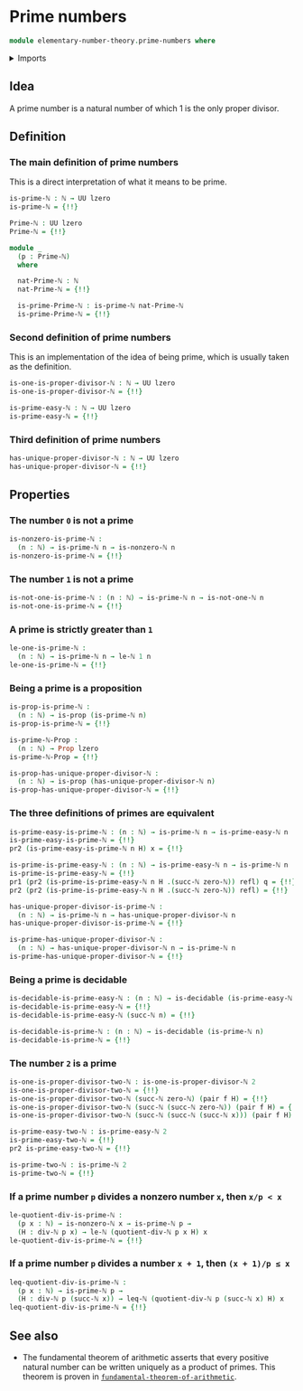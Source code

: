 # Prime numbers

```agda
module elementary-number-theory.prime-numbers where
```

<details><summary>Imports</summary>

```agda
open import elementary-number-theory.decidable-types
open import elementary-number-theory.divisibility-natural-numbers
open import elementary-number-theory.equality-natural-numbers
open import elementary-number-theory.inequality-natural-numbers
open import elementary-number-theory.multiplication-natural-numbers
open import elementary-number-theory.natural-numbers
open import elementary-number-theory.proper-divisors-natural-numbers
open import elementary-number-theory.strict-inequality-natural-numbers

open import foundation.action-on-identifications-functions
open import foundation.cartesian-product-types
open import foundation.contractible-types
open import foundation.coproduct-types
open import foundation.decidable-types
open import foundation.dependent-pair-types
open import foundation.empty-types
open import foundation.fundamental-theorem-of-identity-types
open import foundation.identity-types
open import foundation.logical-equivalences
open import foundation.negated-equality
open import foundation.propositions
open import foundation.torsorial-type-families
open import foundation.transport-along-identifications
open import foundation.unit-type
open import foundation.universe-levels
```

</details>

## Idea

A prime number is a natural number of which 1 is the only proper divisor.

## Definition

### The main definition of prime numbers

This is a direct interpretation of what it means to be prime.

```agda
is-prime-ℕ : ℕ → UU lzero
is-prime-ℕ = {!!}

Prime-ℕ : UU lzero
Prime-ℕ = {!!}

module _
  (p : Prime-ℕ)
  where

  nat-Prime-ℕ : ℕ
  nat-Prime-ℕ = {!!}

  is-prime-Prime-ℕ : is-prime-ℕ nat-Prime-ℕ
  is-prime-Prime-ℕ = {!!}
```

### Second definition of prime numbers

This is an implementation of the idea of being prime, which is usually taken as
the definition.

```agda
is-one-is-proper-divisor-ℕ : ℕ → UU lzero
is-one-is-proper-divisor-ℕ = {!!}

is-prime-easy-ℕ : ℕ → UU lzero
is-prime-easy-ℕ = {!!}
```

### Third definition of prime numbers

```agda
has-unique-proper-divisor-ℕ : ℕ → UU lzero
has-unique-proper-divisor-ℕ = {!!}
```

## Properties

### The number `0` is not a prime

```agda
is-nonzero-is-prime-ℕ :
  (n : ℕ) → is-prime-ℕ n → is-nonzero-ℕ n
is-nonzero-is-prime-ℕ = {!!}
```

### The number `1` is not a prime

```agda
is-not-one-is-prime-ℕ : (n : ℕ) → is-prime-ℕ n → is-not-one-ℕ n
is-not-one-is-prime-ℕ = {!!}
```

### A prime is strictly greater than `1`

```agda
le-one-is-prime-ℕ :
  (n : ℕ) → is-prime-ℕ n → le-ℕ 1 n
le-one-is-prime-ℕ = {!!}
```

### Being a prime is a proposition

```agda
is-prop-is-prime-ℕ :
  (n : ℕ) → is-prop (is-prime-ℕ n)
is-prop-is-prime-ℕ = {!!}

is-prime-ℕ-Prop :
  (n : ℕ) → Prop lzero
is-prime-ℕ-Prop = {!!}

is-prop-has-unique-proper-divisor-ℕ :
  (n : ℕ) → is-prop (has-unique-proper-divisor-ℕ n)
is-prop-has-unique-proper-divisor-ℕ = {!!}
```

### The three definitions of primes are equivalent

```agda
is-prime-easy-is-prime-ℕ : (n : ℕ) → is-prime-ℕ n → is-prime-easy-ℕ n
is-prime-easy-is-prime-ℕ = {!!}
pr2 (is-prime-easy-is-prime-ℕ n H) x = {!!}

is-prime-is-prime-easy-ℕ : (n : ℕ) → is-prime-easy-ℕ n → is-prime-ℕ n
is-prime-is-prime-easy-ℕ = {!!}
pr1 (pr2 (is-prime-is-prime-easy-ℕ n H .(succ-ℕ zero-ℕ)) refl) q = {!!}
pr2 (pr2 (is-prime-is-prime-easy-ℕ n H .(succ-ℕ zero-ℕ)) refl) = {!!}

has-unique-proper-divisor-is-prime-ℕ :
  (n : ℕ) → is-prime-ℕ n → has-unique-proper-divisor-ℕ n
has-unique-proper-divisor-is-prime-ℕ = {!!}

is-prime-has-unique-proper-divisor-ℕ :
  (n : ℕ) → has-unique-proper-divisor-ℕ n → is-prime-ℕ n
is-prime-has-unique-proper-divisor-ℕ = {!!}
```

### Being a prime is decidable

```agda
is-decidable-is-prime-easy-ℕ : (n : ℕ) → is-decidable (is-prime-easy-ℕ n)
is-decidable-is-prime-easy-ℕ = {!!}
is-decidable-is-prime-easy-ℕ (succ-ℕ n) = {!!}

is-decidable-is-prime-ℕ : (n : ℕ) → is-decidable (is-prime-ℕ n)
is-decidable-is-prime-ℕ = {!!}
```

### The number `2` is a prime

```agda
is-one-is-proper-divisor-two-ℕ : is-one-is-proper-divisor-ℕ 2
is-one-is-proper-divisor-two-ℕ = {!!}
is-one-is-proper-divisor-two-ℕ (succ-ℕ zero-ℕ) (pair f H) = {!!}
is-one-is-proper-divisor-two-ℕ (succ-ℕ (succ-ℕ zero-ℕ)) (pair f H) = {!!}
is-one-is-proper-divisor-two-ℕ (succ-ℕ (succ-ℕ (succ-ℕ x))) (pair f H) = {!!}

is-prime-easy-two-ℕ : is-prime-easy-ℕ 2
is-prime-easy-two-ℕ = {!!}
pr2 is-prime-easy-two-ℕ = {!!}

is-prime-two-ℕ : is-prime-ℕ 2
is-prime-two-ℕ = {!!}
```

### If a prime number `p` divides a nonzero number `x`, then `x/p < x`

```agda
le-quotient-div-is-prime-ℕ :
  (p x : ℕ) → is-nonzero-ℕ x → is-prime-ℕ p →
  (H : div-ℕ p x) → le-ℕ (quotient-div-ℕ p x H) x
le-quotient-div-is-prime-ℕ = {!!}
```

### If a prime number `p` divides a number `x + 1`, then `(x + 1)/p ≤ x`

```agda
leq-quotient-div-is-prime-ℕ :
  (p x : ℕ) → is-prime-ℕ p →
  (H : div-ℕ p (succ-ℕ x)) → leq-ℕ (quotient-div-ℕ p (succ-ℕ x) H) x
leq-quotient-div-is-prime-ℕ = {!!}
```

## See also

- The fundamental theorem of arithmetic asserts that every positive natural
  number can be written uniquely as a product of primes. This theorem is proven
  in
  [`fundamental-theorem-of-arithmetic`](elementary-number-theory.fundamental-theorem-of-arithmetic.md).
